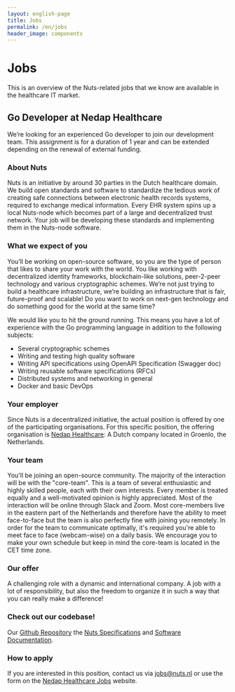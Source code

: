 ```yaml
---
layout: english-page
title: Jobs
permalink: /en/jobs
header_image: components
---
```


# Jobs

This is an overview of the Nuts-related jobs that we know are available in the
healthcare IT market.

## Go Developer at Nedap Healthcare

We’re looking for an experienced Go developer to join our development team. This
assignment is for a duration of 1 year and can be extended depending on the
renewal of external funding.

### About Nuts

Nuts is an initiative by around 30 parties in the Dutch healthcare domain. We
build open standards and software to standardize the tedious work of creating
safe connections between electronic health records systems, required to exchange
medical information. Every EHR system spins up a local Nuts-node which becomes
part of a large and decentralized trust network. Your job will be developing
these standards and implementing them in the Nuts-node software.

### What we expect of you

You’ll be working on open-source software, so you are the type of person that
likes to share your work with the world. You like working with decentralized
identity frameworks, blockchain-like solutions, peer-2-peer technology and
various cryptographic schemes. We’re not just trying to build a healthcare
infrastructure, we’re building an infrastructure that is fair, future-proof and
scalable! Do you want to work on next-gen technology and do something good for
the world at the same time?

We would like you to hit the ground running. This means you have a lot of
experience with the Go programming language in addition to the following
subjects:

* Several cryptographic schemes
* Writing and testing high quality software
* Writing API specifications using OpenAPI Specification (Swagger doc)
* Writing reusable software specifications (RFCs)
* Distributed systems and networking in general
* Docker and basic DevOps

### Your employer

Since Nuts is a decentralized initiative, the actual position is offered by one
of the participating organisations. For this specific position, the offering
organisation is [Nedap Healthcare](https://nedap.com/): A Dutch company located
in Groenlo, the Netherlands.

### Your team

You'll be joining an open-source community. The majority of the interaction will
be with the "core-team". This is a team of several enthusiastic and highly
skilled people, each with their own interests. Every member is treated equally
and a well-motivated opinion is highly appreciated. Most of the interaction will
be online through Slack and Zoom. Most core-members live in the eastern part of
the Netherlands and therefore have the ability to meet face-to-face but the team
is also perfectly fine with joining you remotely. In order for the team to
communicate optimally, it's required you're able to meet face to face
(webcam-wise) on a daily basis. We encourage you to make your own schedule but
keep in mind the core-team is located in the CET time zone.

### Our offer

A challenging role with a dynamic and international company. A job with a lot of
responsibility, but also the freedom to organize it in such a way that you can
really make a difference!

### Check out our codebase!

Our [Github Repository](https://github.com/nuts-foundation) the
[Nuts Specifications](https://nuts-foundation.gitbook.io/drafts/) and
[Software Documentation](https://nuts-node.readthedocs.io/en/latest/).

### How to apply

If you are interested in this position, contact us via jobs@nuts.nl or use the
form on the [Nedap Healthcare
Jobs](https://nedap.com/vacancy/go-developer-temporary/) website.
